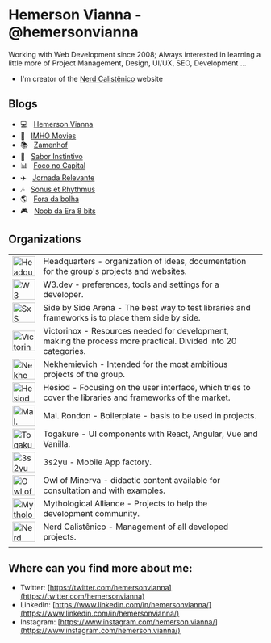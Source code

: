# Hemerson Vianna - @hemersonvianna

Working with Web Development since 2008; Always interested in learning a little more of Project Management, Design, UI/UX, SEO, Development ...

- I'm creator of the [Nerd Calistênico](https://nerdcalistenico.com.br) website

## Blogs

- :computer: &nbsp; [Hemerson Vianna](https://nerdcalistenico.com.br/hemersonvianna/)
- :movie_camera: &nbsp; [IMHO Movies](https://nerdcalistenico.com.br/imhomovies/)
- :books: &nbsp; [Zamenhof](https://nerdcalistenico.com.br/zamenhof/)
- :stew: &nbsp; [Sabor Instintivo](https://nerdcalistenico.com.br/saborinstintivo/)
- :bar_chart: &nbsp; [Foco no Capital](https://nerdcalistenico.com.br/foconocapital/)
- :airplane: &nbsp; [Jornada Relevante](https://nerdcalistenico.com.br/jornadarelevante/)
- :notes: &nbsp; [Sonus et Rhythmus](https://nerdcalistenico.com.br/sonusetrhythmus/)
- :earth_americas: &nbsp; [Fora da bolha](https://nerdcalistenico.com.br/foradabolha/)
- :video_game: &nbsp; [Noob da Era 8 bits](https://nerdcalistenico.com.br/noobdaera8bits/)

## Organizations

|||
|--|--|
|<a href="https://github.com/org-hdquarters"><img width="45" height="40" src="https://avatars2.githubusercontent.com/u/13304511" alt="Headquarters" /></a> | Headquarters - organization of ideas, documentation for the group's projects and websites. |
|<a href="https://github.com/org-w3dotdev"><img width="45" height="40" src="https://avatars0.githubusercontent.com/u/16153633" alt="W3 .dev" /></a> | W3.dev - preferences, tools and settings for a developer.|
|<a href="https://github.com/org-sxsarena"><img width="45" height="40" src="https://avatars1.githubusercontent.com/u/20724046" alt="SxS Arena" /></a> | Side by Side Arena - The best way to test libraries and frameworks is to place them side by side.|
|<a href="https://github.com/org-vctrnx"><img width="45" height="40" src="https://avatars0.githubusercontent.com/u/26970146" alt="Victorinox" /></a> | Victorinox  - Resources needed for development, making the process more practical. Divided into 20 categories.|
|<a href="https://github.com/org-nekhemievich"><img width="45" height="40" src="https://avatars2.githubusercontent.com/u/27102369" alt="Nekhemievich" /></a> | Nekhemievich - Intended for the most ambitious projects of the group.|
|<a href="https://github.com/org-hesiod3c"><img width="45" height="40" src="https://avatars3.githubusercontent.com/u/30731635" alt="Hesiod and " /></a> | Hesiod - Focusing on the user interface, which tries to cover the libraries and frameworks of the market.|
|<a href="https://github.com/org-malrondon"><img width="45" height="40" src="https://avatars2.githubusercontent.com/u/49529560" alt="Mal. Rondon" /></a> | Mal. Rondon - Boilerplate - basis to be used in projects.|
|<a href="https://github.com/org-tgkr"><img width="45" height="40" src="https://avatars2.githubusercontent.com/u/55669171" alt="Togakure" /></a> | Togakure - UI components with React, Angular, Vue and Vanilla.|
|<a href="https://github.com/3s2yu"><img width="45" height="40" src="https://avatars2.githubusercontent.com/u/55886185" alt="3s2yu" /></a> | 3s2yu - Mobile App factory.|
|<a href="https://github.com/o2minerva"><img width="45" height="40" src="https://avatars1.githubusercontent.com/u/61127091" alt="Owl of Minerva" /></a> | Owl of Minerva - didactic content available for consultation and with examples.|
|<a href="https://github.com/allmyths"><img width="45" height="40" src="https://avatars2.githubusercontent.com/u/67839590" alt="Mythological Alliance" /></a> | Mythological Alliance - Projects to help the development community.|
|<a href="https://github.com/org-nerdcalistenico"><img width="45" height="40" src="https://avatars3.githubusercontent.com/u/68088436" alt="Nerd Calistênico" /></a> | Nerd Calistênico - Management of all developed projects.|
|||

## Where can you find more about me:

- Twitter: [https://twitter.com/hemersonvianna](https://twitter.com/hemersonvianna)
- LinkedIn: [https://www.linkedin.com/in/hemersonvianna/](https://www.linkedin.com/in/hemersonvianna/)
- Instagram: [https://www.instagram.com/hemerson.vianna/](https://www.instagram.com/hemerson.vianna/)
